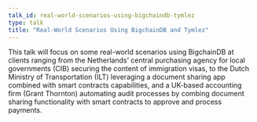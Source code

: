 ```yaml
---
talk_id: real-world-scenarios-using-bigchaindb-tymlez
type: talk
title: "Real-World Scenarios Using BigchainDB and Tymlez"
---
```


This talk will focus on some real-world scenarios using BigchainDB at clients ranging from the Netherlands’ central purchasing agency for local governments (CIB) securing the content of immigration visas, to the Dutch Ministry of Transportation (ILT) leveraging a document sharing app combined with smart contracts capabilities, and a UK-based accounting firm (Grant Thornton) automating audit processes by combing document sharing functionality with smart contracts to approve and process payments.
